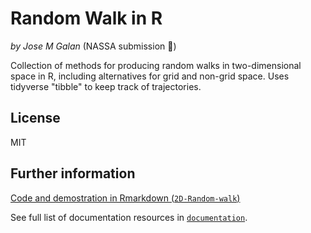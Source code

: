 # Random Walk in R
*by Jose M Galan* (NASSA submission :rocket:)

Collection of methods for producing random walks in two-dimensional space in R, including alternatives for grid and non-grid space. Uses tidyverse "tibble" to keep track of trajectories.

## License

MIT

## Further information

[Code and demostration in Rmarkdown (`2D-Random-walk`)](htmlpreview.github.io/?https://github.com/Archaeology-ABM/NASSA-modules/blob/main/2021-Galan-001/2D-Random-walk.html)

See full list of documentation resources in [`documentation`](documentation/tableOfContents.md).